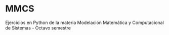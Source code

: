 # MMCS
Ejercicios en Python de la materia Modelación Matemática y Computacional de Sistemas - Octavo semestre
